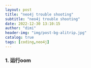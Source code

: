 ```yaml
---
layout: post
title: "neo4j trouble shooting"
subtitle: "neo4j trouble shooting"
date: 2022-12-30 13:10:15
author: "dimi"
header-img: "img/post-bg-alitrip.jpg"
catalog: true
tags: [coding,neo4j]
---
```


### 1. 运行oom

